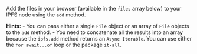Add the files in your browser (available in the `files` array below) to your IPFS node using the `add` method.

**Hints:**
    - You can pass either a single `File` object or an array of `File` objects to the `add` method.
    - You need to concatenate all the results into an array because the `ipfs.add` method returns an `Async Iterable`. You can use either the `for await...of` loop or the package `it-all`.
